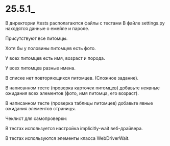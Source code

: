 # 25.5.1_


В директории /tests располагаются файлы с тестами
В файле settings.py находятся данные о емейле и пароле.


Присутствуют все питомцы.

Хотя бы у половины питомцев есть фото.

У всех питомцев есть имя, возраст и порода.

У всех питомцев разные имена.

В списке нет повторяющихся питомцев. (Сложное задание).




В написанном тесте (проверка карточек питомцев) добавьте неявные ожидания всех элементов (фото, имя питомца, его возраст).

В написанном тесте (проверка таблицы питомцев) добавьте явные ожидания элементов страницы.

Чеклист для самопроверки:


 В тестах используется настройка implicitly-wait веб-драйвера.
 

 В тестах используются элементы класса WebDriverWait.
 
 
 
 
 
 
